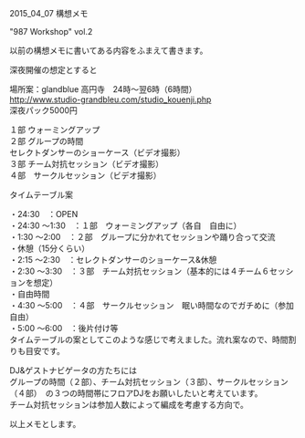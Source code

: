 2015_04_07 構想メモ
 
"987 Workshop" vol.2

以前の構想メモに書いてある内容をふまえて書きます。

深夜開催の想定とすると  

場所案：glandblue 高円寺　24時～翌6時（6時間）  
http://www.studio-grandbleu.com/studio_kouenji.php  
深夜パック5000円  

１部    ウォーミングアップ  
２部    グループの時間  
セレクトダンサーのショーケース（ビデオ撮影）  
３部    チーム対抗セッション（ビデオ撮影）  
４部　サークルセッション（ビデオ撮影）


タイムテーブル案

・24:30　：OPEN  
・24:30 ～1:30　：１部　ウォーミングアップ（各自　自由に）  
・1:30 ～2:00　：２部　グループに分かれてセッションや踊り合って交流  
・休憩（15分くらい）  
・2:15 ～2:30　：セレクトダンサーのショーケース&休憩  
・2:30 ～3:30　：３部　チーム対抗セッション（基本的には４チーム６セッションを想定）  
・自由時間  
・4:30 ～5:00　：４部　サークルセッション　眠い時間なのでガチめに（参加自由）  
・5:00 ～6:00　：後片付け等  
タイムテーブルの案としてこのような感じで考えました。流れ案なので、時間割りも目安です。  

DJ&ゲストナビゲータの方たちには  
グループの時間（２部）、チーム対抗セッション（３部）、サークルセッション（４部）　の３つの時間帯にフロアDJをお願いしたいと考えています。  
チーム対抗セッションは参加人数によって編成を考慮する方向で。  

以上メモとします。
